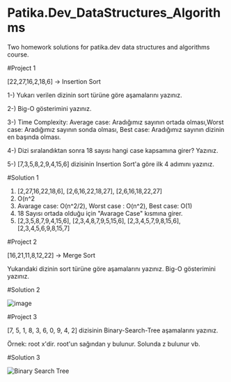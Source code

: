 # Patika.Dev_DataStructures_Algorithms
Two homework solutions for patika.dev data structures and algorithms course.

#Project 1

[22,27,16,2,18,6] -> Insertion Sort

1-) Yukarı verilen dizinin sort türüne göre aşamalarını yazınız.

2-) Big-O gösterimini yazınız.

3-) Time Complexity: Average case: Aradığımız sayının ortada olması,Worst case: Aradığımız sayının sonda olması, Best case: Aradığımız sayının dizinin en başında olması.

4-) Dizi sıralandıktan sonra 18 sayısı hangi case kapsamına girer? Yazınız.

5-) [7,3,5,8,2,9,4,15,6] dizisinin Insertion Sort'a göre ilk 4 adımını yazınız.


#Solution 1

1. [2,27,16,22,18,6], [2,6,16,22,18,27], [2,6,16,18,22,27]
2. O(n^2
3. Avarage case: O(n^2/2), Worst case : O(n^2), Best case: O(1)
4. 18 Sayısı ortada olduğu için "Avarage Case" kısmına girer.
5. [2,3,5,8,7,9,4,15,6], [2,3,4,8,7,9,5,15,6], [2,3,4,5,7,9,8,15,6], [2,3,4,5,6,9,8,15,7]

#Project 2

[16,21,11,8,12,22] -> Merge Sort

Yukarıdaki dizinin sort türüne göre aşamalarını yazınız.
Big-O gösterimini yazınız.

#Solution 2

![image](https://user-images.githubusercontent.com/81633103/147476026-136c5fc1-e15f-41d8-ad6d-adf89f0ebbda.png)

#Project 3

[7, 5, 1, 8, 3, 6, 0, 9, 4, 2] dizisinin Binary-Search-Tree aşamalarını yazınız.

Örnek: root x'dir. root'un sağından y bulunur. Solunda z bulunur vb.

#Solution 3


![Binary Search Tree](https://user-images.githubusercontent.com/81633103/147476560-f8fddfed-a39e-40cb-a584-db26e3c2e874.png)






